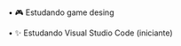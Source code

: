 • 🎮 Estudando game desing

• ✨️ Estudando Visual Studio Code (iniciante)

<!---
karol-trevisan/karol-trevisan is a ✨ special ✨ repository because its `README.md` (this file) appears on your GitHub profile.
You can click the Preview link to take a look at your changes.
--->
